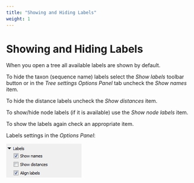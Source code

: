 ```yaml
---
title: "Showing and Hiding Labels"
weight: 1
---
```



# Showing and Hiding Labels

When you open a tree all available labels are shown by default.

To hide the taxon (sequence name) labels select the _Show labels_ toolbar button or in the _Tree settings Options Panel_ tab uncheck the _Show names_ item.

To hide the distance labels uncheck the _Show distances_ item.

To show/hide node labels (if it is available) use the _Show node labels_ item.

To show the labels again check an appropriate item.

Labels settings in the _Options Panel_:


![](/images/65929731/65929732.png)
